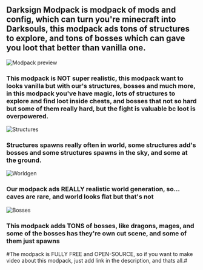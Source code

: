 ## Darksign Modpack is modpack of mods and config, which can turn you're minecraft into **Darksouls**, this modpack ads tons of structures to explore, and tons of bosses which can gave you loot that better than vanilla one.

![Modpack preview](https://cdn.modrinth.com/data/cached_images/da208afe8d19f60a692379ee18b073a06be8f2be_0.webp)

### This modpack is NOT super realistic, this modpack want to looks vanilla but with our's structures, bosses and much more, in this modpack you've have magic, lots of structures to explore and find loot inside chests, and bosses that not so hard but some of them really hard, but the fight is valuable bc loot is overpowered.

![Structures](https://cdn.modrinth.com/data/cached_images/bf3137f2da94508636ac14365b36fd962a6100ff_0.webp)

### Structures spawns really often in world, some structures add's bosses and some structures spawns in the sky, and some at the ground.

![Worldgen](https://cdn.modrinth.com/data/cached_images/b3a4431ac48d022763cf66d885f4c67a9b592dab_0.webp)

### Our modpack ads REALLY realistic world generation, so… caves are rare, and world looks flat but that's not

![Bosses](https://cdn.modrinth.com/data/cached_images/b517536ebf8e5a79c076414e2252caed162ea73c_0.webp)

### This modpack adds TONS of bosses, like dragons, mages, and some of the bosses has they're own cut scene, and some of them just spawns

#The modpack is FULLY FREE and OPEN-SOURCE, so if you want to make video about this modpack, just add link in the description, and thats all.#